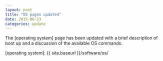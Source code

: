 ```yaml
---
layout: post
title: "OS pages updated"
date: 2015-06-23
categories: update
---
```


The [operating system] page has been updated with a brief description of boot up
and a discussion of the available OS commands.

[operating system]: {{ site.baseurl }}/software/os/
